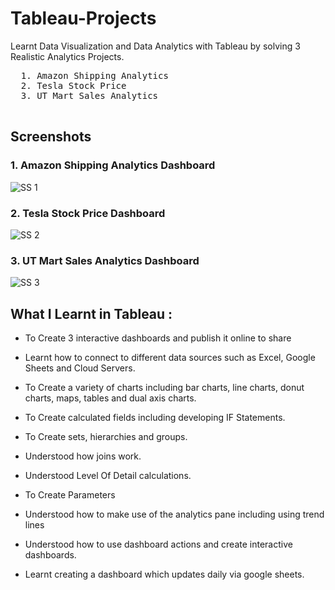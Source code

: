  # Tableau-Projects
Learnt Data Visualization and Data Analytics with Tableau by solving 3 Realistic Analytics Projects.

  <pre>
  1. Amazon Shipping Analytics   
  2. Tesla Stock Price 
  3. UT Mart Sales Analytics 
  </pre>
 
 
## Screenshots

### 1. Amazon Shipping Analytics Dashboard

<img src="https://github.com/utkarsh-yadav1231/Tableau-Projects/blob/master/Amazon%20Shipping%20Analytics/Screenshots/Amazon%20Shipping%20Analytics%20Image.PNG" alt="SS 1"/>

### 2. Tesla Stock Price Dashboard

<img src="https://github.com/utkarsh-yadav1231/Tableau-Projects/blob/master/Tesla%20Stock%20Price/Sceenshots/Tesla%20Analytics%20Image.PNG" alt="SS 2"/>

### 3. UT Mart Sales Analytics Dashboard

<img src="https://github.com/utkarsh-yadav1231/Tableau-Projects/blob/master/UT%20Mart%20Sales%20Analytics/Screenshots/UT%20Mart%20Sales%20PNG.PNG" alt="SS 3"/>



## What I Learnt in Tableau :
  


  - To Create 3 interactive dashboards and publish it online to share

  - Learnt how to connect to different data sources such as Excel, Google Sheets and Cloud Servers.

  - To Create a variety of charts including bar charts, line charts, donut charts, maps, tables and dual axis charts.

  - To Create calculated fields including developing IF Statements.

  - To Create sets, hierarchies and groups.

  - Understood how joins work.

  - Understood Level Of Detail calculations.

  - To Create Parameters

  - Understood how to make use of the analytics pane including using trend lines

  - Understood how to use dashboard actions and create interactive dashboards.

  - Learnt creating a dashboard which updates daily via google sheets.            

  
  

